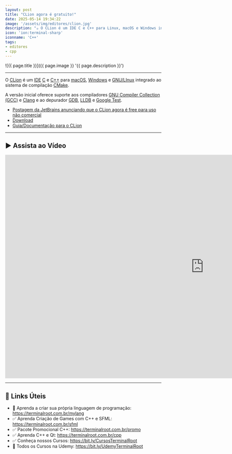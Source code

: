 ```yaml
---
layout: post
title: "CLion agora é gratuito!"
date: 2025-05-14 19:34:22
image: '/assets/img/editores/clion.jpg'
description: "☕ O CLion é um IDE C e C++ para Linux, macOS e Windows integrado ao sistema de compilação CMake."
icon: 'ion:terminal-sharp'
iconname: 'C++'
tags:
- editores
- cpp
---
```


![{{ page.title }}]({{ page.image }} '{{ page.description }}')

---

O [CLion](https://www.jetbrains.com/pt-br/clion/) é um [IDE](https://terminalroot.com.br/2021/12/os-32-melhores-ides-editores-de-texto-para-cpp.html) [C](https://terminalroot.com.br/c) e [C++](https://terminalroot.com.br/tags#cpp) para [macOS](https://terminalroot.com.br/tags#macos), [Windows](https://terminalroot.com.br/tags#windows) e [GNU/LInux](https://terminalroot.com.br/tags#gnulinux) integrado ao sistema de compilação [CMake](https://terminalroot.com.br/tags#cmake). 

A versão inicial oferece suporte aos compiladores [GNU Compiler Collection (GCC)](https://terminalroot.com.br/tags#gcc) e [Clang](https://terminalroot.com.br/tags#clang) e ao depurador [GDB](https://terminalroot.com.br/2020/06/gdb-a-melhor-ferramenta-para-encontrar-suas-falha-de-segmentacao.html), [LLDB](https://lldb.llvm.org/) e [Google Test](https://github.com/google/googletest).

+ [Postagem da JetBrains anunciando que o CLion agora é free para uso não comercial](https://blog.jetbrains.com/clion/2025/05/clion-is-now-free-for-non-commercial-use/)
+ [Download](https://www.jetbrains.com/pt-br/clion/download)
+ [Guia/Documentação para o CLion](https://www.jetbrains.com/help/clion/installation-guide.html#standalone)

---

## ▶️ Assista ao Vídeo

<iframe width="1280" height="720" src="https://www.youtube.com/embed/JoggtmaCtz4" title="CLion agora é gratuito!" frameborder="0" allow="accelerometer; autoplay; clipboard-write; encrypted-media; gyroscope; picture-in-picture" allowfullscreen></iframe>

---

## 🔗 Links Úteis
+ 👑 Aprenda a criar sua própria linguagem de programação: <https://terminalroot.com.br/mylang>
+ ✅ Aprenda Criação de Games com C++ e SFML: <https://terminalroot.com.br/sfml>
+ ✅ Pacote Promocional C++: <https://terminalroot.com.br/promo>
+ ✅ Aprenda C++ e Qt: <https://terminalroot.com.br/cpp>
+ ✅ Conheça nossos Cursos: <https://bit.ly/CursosTerminalRoot>
+ 🎁 Todos os Cursos na Udemy: <https://bit.ly/UdemyTerminalRoot>


